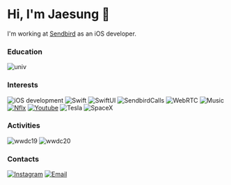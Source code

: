 # Hi, I'm Jaesung 👋

I'm working at [Sendbird](https://sendbird.com) as an iOS developer.

### Education
![univ](https://img.shields.io/badge/Konkuk_univ.-Electrical_Engineering_(current)-036b40?style=for-the-badge)

### Interests
![iOS development](https://img.shields.io/badge/iOS_Development-999999?style=for-the-badge&logo=apple&logoColor=white)
![Swift](https://img.shields.io/badge/Swift-fa7343?style=for-the-badge&logo=swift&logoColor=white)
![SwiftUI](https://img.shields.io/badge/Swiftui-blue?style=for-the-badge&logo=swift&logoColor=white)
![SendbirdCalls](https://img.shields.io/badge/Sendbird_calls-825eeb?style=for-the-badge)
![WebRTC](https://img.shields.io/badge/WebRTC-333333?style=for-the-badge&logo=webrtc&logoColor=white)
![Music](https://img.shields.io/badge/Listening_to_Music-fd5260?style=for-the-badge&logo=apple-music&logoColor=white)
[![Nflx](https://img.shields.io/badge/Watching_Netflix-e50914?style=for-the-badge&logo=netflix&logoColor=white)](https://netflix.com)
[![Youtube](https://img.shields.io/badge/Watching_Youtube-ff0000?style=for-the-badge&logo=youtube&logoColor=white)](https://youtube.com)
![Tesla](https://img.shields.io/badge/Tesla_떡상가즈아-cc0000?style=for-the-badge&logo=tesla&logoColor=white)
![SpaceX](https://img.shields.io/badge/SpaceX-000000?style=for-the-badge&logo=spacex&logoColor=white)

### Activities
![wwdc19](https://img.shields.io/badge/WWDC19-Scholarship_Winner-999999?style=for-the-badge&logo=apple&logoColor=white)
![wwdc20](https://img.shields.io/badge/WWDC20-Swift_Student_Challenge_Winner-999999?style=for-the-badge&logo=apple&logoColor=white)

### Contacts
[![Instagram](https://img.shields.io/badge/Instagram-e4405f?style=for-the-badge&logo=instagram&logoColor=white)](https://www.instagram.com/j_sung_0o0/)
[![Email](https://img.shields.io/badge/Email-168de2?style=for-the-badge&logo=mail.ru&logoColor=white)](mailto:chic0815@icloud.com)
